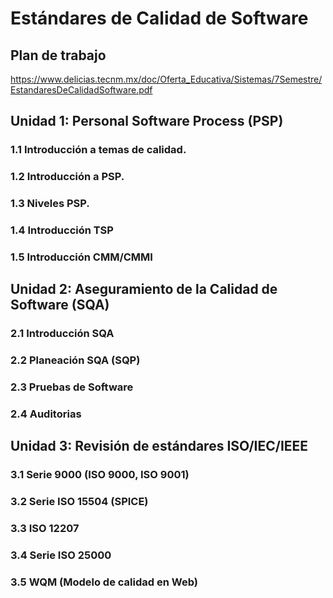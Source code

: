 # Estándares de Calidad de Software

## Plan de trabajo

https://www.delicias.tecnm.mx/doc/Oferta_Educativa/Sistemas/7Semestre/EstandaresDeCalidadSoftware.pdf

## Unidad 1: Personal Software Process (PSP)

### 1.1 Introducción a temas de calidad.
### 1.2 Introducción a PSP.
### 1.3 Niveles PSP.
### 1.4 Introducción TSP
### 1.5 Introducción CMM/CMMI

## Unidad 2: Aseguramiento de la Calidad de Software (SQA)

### 2.1 Introducción SQA
### 2.2 Planeación SQA (SQP)
### 2.3 Pruebas de Software
### 2.4 Auditorias

## Unidad 3: Revisión de estándares ISO/IEC/IEEE
### 3.1 Serie 9000 (ISO 9000, ISO 9001)
### 3.2 Serie ISO 15504 (SPICE)
### 3.3 ISO 12207
### 3.4 Serie ISO 25000
### 3.5 WQM (Modelo de calidad en Web)
